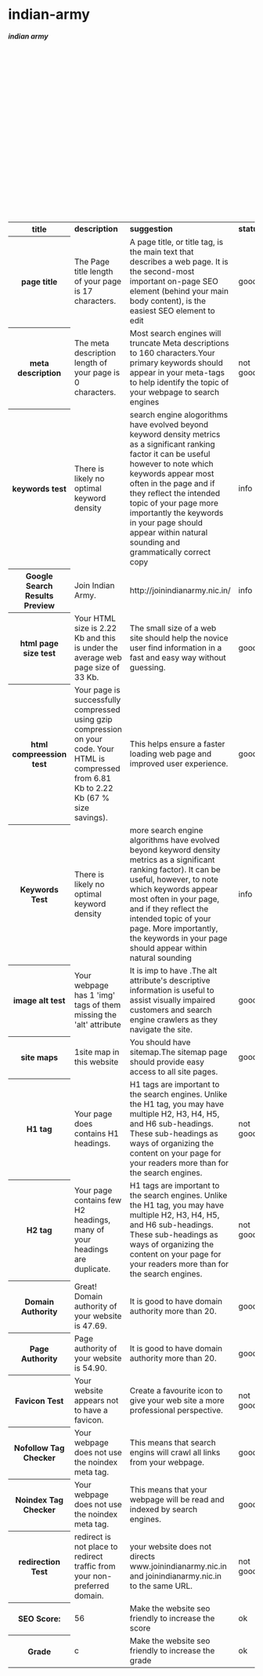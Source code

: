 # indian-army
<html>

<body>

<table>

<b><i>indian army</i></b>

<tr>

<th><b> title</b></th>
<td><b>description</b></td>
<td><b>suggestion</b></td>
<td><b>status</b></td><br>

</tr>

<tr>

<th>page title</th>

<td>The Page title length of your page is 17 characters. </td>
<td>A page title, or title tag, is the main text that describes a web page. It is the second-most important on-page SEO element (behind your main body content), is the easiest SEO element to edit</td>
<td>good</td><br>

</tr>

<tr>

<th>meta description</th>
<td> The meta description length of your page is 0 characters. </td>
<td>Most search engines will truncate Meta descriptions to 160 characters.Your primary keywords should appear in your meta-tags to help identify the topic of your webpage to search engines</td>
<td>not good</td><br>
</tr>

<tr>

<th>keywords test</th>
<td>There is likely no optimal keyword density</td>
<td>search engine alogorithms have evolved beyond keyword density metrics as a significant ranking factor it can be useful however to note which keywords appear most often in the page and if they reflect the intended topic of your page more importantly the keywords in your page should appear within natural sounding and grammatically correct copy</td>
<td>info</td><br>

</tr>

<tr>

<th>Google Search Results Preview</th>

<td>Join Indian Army.</td>
<td>http://joinindianarmy.nic.in/</td>
<td>info</td><br>

</tr>

<tr>


<th>html page size test</th>

<td>Your HTML size is 2.22 Kb and this is under the average web page size of 33 Kb. </td>
<td>The small size of a web site should help the novice user find information in a fast and easy way without guessing.</td>
<td>good</td><br>

</tr>

<tr>

<th>html compreession test</th>

<td>Your page is successfully compressed using gzip compression on your code. Your HTML is compressed from 6.81 Kb to 2.22 Kb (67 % size savings).</td>
<td>This helps ensure a faster loading web page and improved user experience.</td>
<td>good</td><br>

</tr>

<tr>


<th>Keywords Test</th>
<td>There is likely no optimal keyword density</td>
<td>more search engine algorithms have evolved beyond keyword density metrics as a significant ranking factor). It can be useful, however, to note which keywords appear most often in your page, and if they reflect the intended topic of your page. More importantly, the keywords in your page should appear within natural sounding </td>
<td>info</td><br>

</tr>

<tr>

<th>image alt test</th>
<td>Your webpage has 1 'img' tags of them missing the 'alt' attribute</td>
<td>It is imp to have .The alt attribute's descriptive information is useful to assist visually impaired customers and search engine crawlers as they navigate the site.</td>
<td>good</td><br>
</tr>

<tr>

<th>site maps</th>

<td>1site map in this website</td>
<td>You should have sitemap.The sitemap page should provide easy access to all site pages.</td>
<td>good</td><br>

</tr>

<tr>

<th>H1 tag</th>

<td>Your page does contains H1 headings.</td>
<td>H1 tags are important to the search engines. Unlike the H1 tag, you may have multiple H2, H3, H4, H5, and H6 sub-headings. These sub-headings as ways of organizing the content on your page for your readers more than for the search engines.</td>
<td>not good</td><br>

</tr>
<tr>
<th>H2 tag</th>

<td>Your page contains few H2 headings, many of your headings are duplicate.</td>
<td>H1 tags are important to the search engines. Unlike the H1 tag, you may have multiple H2, H3, H4, H5, and H6 sub-headings. These sub-headings as ways of organizing the content on your page for your readers more than for the search engines.</td>
<td>not good</td><br>
</tr>
<tr> 
<th>Domain Authority</th>
<td>Great! Domain authority of your website is 47.69. </td>
<td>It is good to have domain authority more than 20.</td>
<td> good</td><br>
</tr>
<tr>
<th>Page Authority</th>
<td>Page authority of your website is 54.90. </td>
<td>It is good to have domain authority more than 20.</td>
<td> good</td><br>
</tr>
<tr>
<th>Favicon Test</th>
<td>Your website appears not to have a favicon.</td>
<td>Create a favourite icon to give your web site a more professional perspective.</td>
<td>not good</td><br>
</tr>

<tr>
<th>Nofollow Tag Checker</th>
<td>Your webpage does not use the noindex meta tag.</td>
<td> This means that search engins will crawl all links from your webpage.</td>
<td>good</td><br>
</tr>

<tr>
<th>Noindex Tag Checker</th>
<td>Your webpage does not use the noindex meta tag.</td>
<td>This means that your webpage will be read and indexed by search engines.</td>
<td>good</td><br>
</tr>
<tr>
<th> redirection Test</th>
<td> redirect is not place to redirect traffic from your non-preferred domain.</td>
<td>your website does not directs www.joinindianarmy.nic.in and joinindianarmy.nic.in to the same URL.</td>
<td>not good</td><br>
</tr>

<tr>
<th>SEO Score:</th>
<td>56</td>
<td>Make the website seo friendly to increase the score</td>
<td>ok</td><br>
</tr>




<tr>
<th>Grade</th>
<td>c</td>
<td>Make the website seo friendly to increase the grade</td>
<td>ok</td><br>
</tr>





</table>

</body>

</html>

